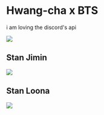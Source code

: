 # Hwang-cha x BTS

i am loving the discord's api

![](https://pbs.twimg.com/profile_banners/335141638/1631538126/1500x500)

## Stan Jimin

![](https://static.toiimg.com/thumb/msid-80605669,width-800,height-600,resizemode-75,imgsize-552577,pt-32,y_pad-40/80605669.jpg)

## Stan Loona

![](https://6.viki.io/image/ef3dbf1bc0ca4d9595804aa9855a7696.jpeg?s=900x600&e=t)
